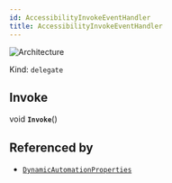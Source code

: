 ```yaml
---
id: AccessibilityInvokeEventHandler
title: AccessibilityInvokeEventHandler
---
```


![Architecture](https://img.shields.io/badge/architecture-old_only-yellow)

Kind: `delegate`

## Invoke
void **`Invoke`**()

## Referenced by
- [`DynamicAutomationProperties`](DynamicAutomationProperties)
